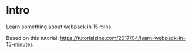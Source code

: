 # Intro

Learn something about webpack in 15 mins.

Based on this tutorial: https://tutorialzine.com/2017/04/learn-webpack-in-15-minutes


